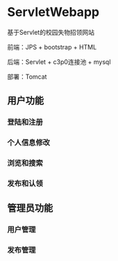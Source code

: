 # ServletWebapp

基于Servlet的校园失物招领网站

前端：JPS + bootstrap + HTML

后端：Servlet + c3p0连接池 + mysql

部署：Tomcat

## 用户功能

### 登陆和注册

### 个人信息修改

### 浏览和搜索

### 发布和认领

## 管理员功能

### 用户管理

### 发布管理
